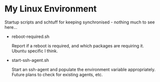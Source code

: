 # My Linux Environment
Startup scripts and schtuff for keeping synchronised - nothing much to see here...

* reboot-required.sh

   Report if a reboot is required, and which packages are requiring it. Ubuntu specific I think.

* start-ssh-agent.sh

   Start an ssh-agent and populate the environment variable appropriately.
   Future plans to check for existing agents, etc.
